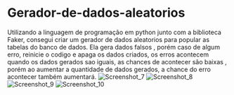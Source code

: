 # Gerador-de-dados-aleatorios
Utilizando a linguagem de programação em python junto com a biblioteca Faker, consegui criar um gerador de dados aleatorios para popular as tabelas do banco de dados.
Ela gera dados falsos , porém caso de algum erro, reinicie o codigo e apaga os dados criados, os erros acontecem quando os dados gerados sao iguais, as chances de acontecer são baixas , porém ao aumentar a quantidade de dados gerados, a chance do erro acontecer também aumentará.
![Screenshot_7](https://github.com/ViniciusGurgel/Gerador-de-dados-aleatorios/assets/104094638/ac43a822-ca1a-4813-acd3-0fb7bd05e017)
![Screenshot_8](https://github.com/ViniciusGurgel/Gerador-de-dados-aleatorios/assets/104094638/2d7ecfd2-e5d3-4e06-a224-45b9d955a65f)
![Screenshot_9](https://github.com/ViniciusGurgel/Gerador-de-dados-aleatorios/assets/104094638/58ac5ac2-7878-4247-93be-56ef0ee72f34)
![Screenshot_10](https://github.com/ViniciusGurgel/Gerador-de-dados-aleatorios/assets/104094638/2ba359ec-65a1-4bc6-b883-96fd4cc500e5)
